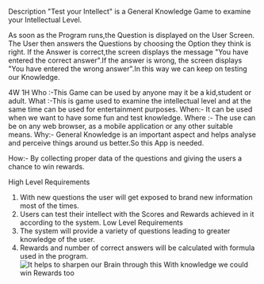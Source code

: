 Description
"Test your Intellect" is a General Knowledge Game to examine your Intellectual Level.

As soon as the Program runs,the Question is displayed on the User Screen. The User then answers the Questions by choosing the Option they think is right. If the Answer is correct,the screen displays the message "You have entered the correct answer".If the answer is wrong, the screen displays "You have entered the wrong answer".In this way we can keep on testing our Knowledge.

4W 1H
Who :-This Game can be used by anyone may it be a kid,student or adult.
What :-This is game used to examine the intellectual level and at the same time can be used for entertainment purposes.
When:- It can be used when we want to have some fun and test knowledge.
Where :- The use can be on any web browser, as a mobile application or any other suitable means.
Why:- General Knowledge is an important aspect and helps analyse and perceive things around us better.So this App is needed.

How:- By collecting proper data of the questions and giving the users a chance to win rewards.


High Level Requirements
1. With new questions the user will get exposed to brand new information most of the times.
2. Users can test their intellect with the Scores and Rewards achieved in it according to the system.
Low Level Requirements
1. The system will provide a variety of questions leading to greater knowledge of the user.
2. Rewards and number of correct answers will be calculated with formula used in the program.![It helps to sharpen our Brain through this  With knowledge we could win Rewards too](https://user-images.githubusercontent.com/98880241/153709299-762975bb-768e-4a42-a570-59f1e5294730.jpg)

